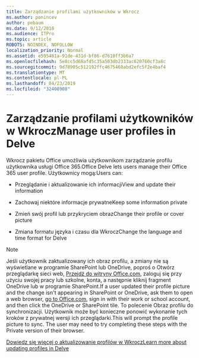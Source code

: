 ```yaml
---
title: Zarządzanie profilami użytkowników w Wkrocz
ms.author: ponincev
author: pebaum
ms.date: 9/12/2018
ms.audience: ITPro
ms.topic: article
ROBOTS: NOINDEX, NOFOLLOW
localization_priority: Normal
ms.assetid: e595481a-91de-431d-bf86-d7610ff3b6a7
ms.openlocfilehash: 5e8cc5d68afd5c35a503db2333ac620760cf3a8c
ms.sourcegitcommit: 9d78905c512192ffc4675468abd2efc5f2e4baf4
ms.translationtype: MT
ms.contentlocale: pl-PL
ms.lasthandoff: 04/23/2019
ms.locfileid: "32408908"
---
```

# <a name="manage-user-profiles-in-delve"></a><span data-ttu-id="d1d46-102">Zarządzanie profilami użytkowników w Wkrocz</span><span class="sxs-lookup"><span data-stu-id="d1d46-102">Manage user profiles in Delve</span></span>

<span data-ttu-id="d1d46-103">Wkrocz pakietu Office umożliwia użytkownikom zarządzanie profilu użytkownika usługi Office 365.</span><span class="sxs-lookup"><span data-stu-id="d1d46-103">Office Delve lets users manage their Office 365 user profile.</span></span> <span data-ttu-id="d1d46-104">Użytkownicy mogą:</span><span class="sxs-lookup"><span data-stu-id="d1d46-104">Users can:</span></span>
  
- <span data-ttu-id="d1d46-105">Przeglądanie i aktualizowanie ich informacji</span><span class="sxs-lookup"><span data-stu-id="d1d46-105">View and update their information</span></span>
    
- <span data-ttu-id="d1d46-106">Zachowaj niektóre informacje prywatne</span><span class="sxs-lookup"><span data-stu-id="d1d46-106">Keep some information private</span></span>
    
- <span data-ttu-id="d1d46-107">Zmień swój profil lub przykryciem obraz</span><span class="sxs-lookup"><span data-stu-id="d1d46-107">Change their profile or cover picture</span></span>
    
- <span data-ttu-id="d1d46-108">Zmiana formatu języka i czasu dla Wkrocz</span><span class="sxs-lookup"><span data-stu-id="d1d46-108">Change the language and time format for Delve</span></span>
    
> [!NOTE]
> <span data-ttu-id="d1d46-109">Jeśli użytkownik zaktualizowany ich obraz profilu, a zmiany nie są wyświetlane w programie SharePoint lub OneDrive, poproś o Otwórz przeglądarkę sieci web, [Przejdź do witryny Office.com](https://www.office.com), zaloguj się przy użyciu swojej pracy lub szkolne, konta, a następnie kliknij fragment OneDrive lub w programie SharePoint.</span><span class="sxs-lookup"><span data-stu-id="d1d46-109">If a user updated their profile picture and the change isn't appearing in SharePoint or OneDrive, ask them to open a web browser, [go to Office.com](https://www.office.com), sign in with their work or school account, and then click the OneDrive or SharePoint tile.</span></span> <span data-ttu-id="d1d46-110">To polecenie Obraz profilu do synchronizacji. Użytkownik może być konieczne ponowić wykonanie tych kroków z prywatnej wersji ich przeglądarki.</span><span class="sxs-lookup"><span data-stu-id="d1d46-110">This will prompt the profile picture to sync. The user may need to try completing these steps with the Private version of their browser.</span></span> 
  
[<span data-ttu-id="d1d46-111">Dowiedz się więcej o aktualizowanie profilów w Wkrocz</span><span class="sxs-lookup"><span data-stu-id="d1d46-111">Learn more about updating profiles in Delve</span></span>](https://go.microsoft.com/fwlink/?linkid=735070)
  

